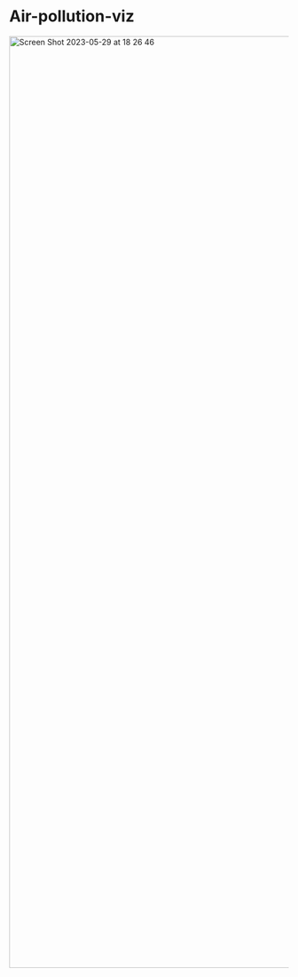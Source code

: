# Air-pollution-viz

<img width="1680" alt="Screen Shot 2023-05-29 at 18 26 46" src="https://github.com/Tommy1125/Air-pollution-viz/assets/103258148/cf327599-8ed0-4d5d-a1bc-33ddd76ff631">

